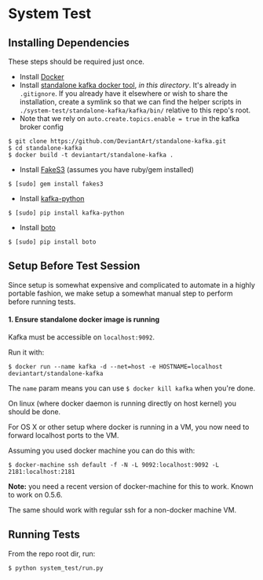 # System Test

## Installing Dependencies

These steps should be required just once.

 - Install [Docker](https://docker.io)
 - Install [standalone kafka docker tool](https://github.com/DeviantArt/standalone-kafka), _in this directory_. It's already in `.gitignore`. If you already have it elsewhere or wish to share the installation, create a symlink so that we can find the helper scripts in `./system-test/standalone-kafka/kafka/bin/` relative to this repo's root.
  - Note that we rely on `auto.create.topics.enable = true` in the kafka broker config
```
$ git clone https://github.com/DeviantArt/standalone-kafka.git
$ cd standalone-kafka
$ docker build -t deviantart/standalone-kafka .
```
 - Install [FakeS3](https://github.com/jubos/fake-s3) (assumes you have ruby/gem installed)
```
$ [sudo] gem install fakes3
```
 - Install [kafka-python](https://github.com/dpkp/kafka-python)
```
$ [sudo] pip install kafka-python
```
 - Install [boto](https://github.com/boto/boto)
```
$ [sudo] pip install boto
```

## Setup Before Test Session

Since setup is somewhat expensive and complicated to automate in a highly portable fashion, we
make setup a somewhat manual step to perform before running tests.

#### 1. Ensure standalone docker image is running

Kafka must be accessible on `localhost:9092`.

Run it with:

```
$ docker run --name kafka -d --net=host -e HOSTNAME=localhost deviantart/standalone-kafka
```

The `name` param means you can use `$ docker kill kafka` when you're done.

On linux (where docker daemon is running directly on host kernel) you should be done.

For OS X or other setup where docker is running in a VM, you now need to forward localhost ports to the VM.

Assuming you used docker machine you can do this with:

```
$ docker-machine ssh default -f -N -L 9092:localhost:9092 -L 2181:localhost:2181
```

**Note:** you need a recent version of docker-machine for this to work. Known to work on 0.5.6.

The same should work with regular ssh for a non-docker machine VM.


## Running Tests

From the repo root dir, run:

```
$ python system_test/run.py
```
